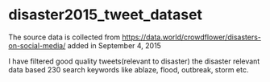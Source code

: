 # disaster2015_tweet_dataset

The source data is collected from https://data.world/crowdflower/disasters-on-social-media/
added in September 4, 2015

I have filtered good quality tweets(relevant to disaster) the disaster relevant data based 230 search keywords like ablaze, flood, outbreak, storm etc.
